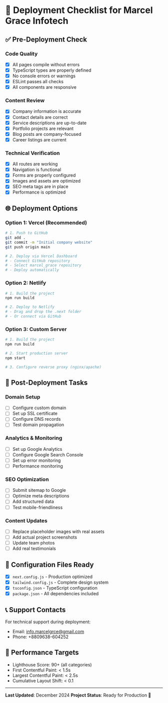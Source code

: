 # 🚀 Deployment Checklist for Marcel Grace Infotech

## ✅ Pre-Deployment Check

### Code Quality
- [x] All pages compile without errors
- [x] TypeScript types are properly defined
- [x] No console errors or warnings
- [x] ESLint passes all checks
- [x] All components are responsive

### Content Review
- [x] Company information is accurate
- [x] Contact details are correct
- [x] Service descriptions are up-to-date
- [x] Portfolio projects are relevant
- [x] Blog posts are company-focused
- [x] Career listings are current

### Technical Verification
- [x] All routes are working
- [x] Navigation is functional
- [x] Forms are properly configured
- [x] Images and assets are optimized
- [x] SEO meta tags are in place
- [x] Performance is optimized

## 🌐 Deployment Options

### Option 1: Vercel (Recommended)
```bash
# 1. Push to GitHub
git add .
git commit -m "Initial company website"
git push origin main

# 2. Deploy via Vercel Dashboard
# - Connect GitHub repository
# - Select marcel_grace repository
# - Deploy automatically
```

### Option 2: Netlify
```bash
# 1. Build the project
npm run build

# 2. Deploy to Netlify
# - Drag and drop the .next folder
# - Or connect via GitHub
```

### Option 3: Custom Server
```bash
# 1. Build the project
npm run build

# 2. Start production server
npm start

# 3. Configure reverse proxy (nginx/apache)
```

## 📝 Post-Deployment Tasks

### Domain Setup
- [ ] Configure custom domain
- [ ] Set up SSL certificate
- [ ] Configure DNS records
- [ ] Test domain propagation

### Analytics & Monitoring
- [ ] Set up Google Analytics
- [ ] Configure Google Search Console
- [ ] Set up error monitoring
- [ ] Performance monitoring

### SEO Optimization
- [ ] Submit sitemap to Google
- [ ] Optimize meta descriptions
- [ ] Add structured data
- [ ] Test mobile-friendliness

### Content Updates
- [ ] Replace placeholder images with real assets
- [ ] Add actual project screenshots
- [ ] Update team photos
- [ ] Add real testimonials

## 🔧 Configuration Files Ready

- [x] `next.config.js` - Production optimized
- [x] `tailwind.config.js` - Complete design system
- [x] `tsconfig.json` - TypeScript configuration
- [x] `package.json` - All dependencies included

## 📞 Support Contacts

For technical support during deployment:
- Email: info.marcelgrce@gmail.com
- Phone: +8809638-604252

## 🎯 Performance Targets

- Lighthouse Score: 90+ (all categories)
- First Contentful Paint: < 1.5s
- Largest Contentful Paint: < 2.5s
- Cumulative Layout Shift: < 0.1

---

**Last Updated**: December 2024
**Project Status**: Ready for Production 🚀
